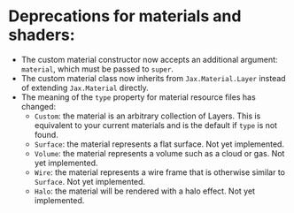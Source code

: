 # Deprecations for materials and shaders:
  * The custom material constructor now accepts an additional argument: `material`, which must be passed to
    `super`.
  * The custom material class now inherits from `Jax.Material.Layer` instead of extending `Jax.Material`
    directly.
  * The meaning of the `type` property for material resource files has changed:
    * `Custom`: the material is an arbitrary collection of Layers. This is equivalent to your current
      materials and is the default if `type` is not found.
    * `Surface`: the material represents a flat surface. Not yet implemented.
    * `Volume`: the material represents a volume such as a cloud or gas. Not yet implemented.
    * `Wire`: the material represents a wire frame that is otherwise similar to `Surface`. Not yet implemented.
    * `Halo`: the material will be rendered with a halo effect. Not yet implemented.
